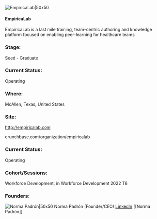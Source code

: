 

![EmpiricaLab|50x50](https://apimg.techstars.com/profiles/1667666754990_737740.png)

#### EmpiricaLab
EmpiricaLab is a last mile training, team-centric authoring  and knowledge platform focused on enabling peer-learning for healthcare teams

### Stage: 
Seed - Graduate 

### Current Status: 
Operating

### Where:
McAllen, Texas, United States

### Site:
http://empiricalab.com



crunchbase.com/organization/empiricalab

### Current Status: 
Operating

### Cohort/Sessions: 
Workforce Development, in Workforce Development 2022 T6

### Founders: 

![Norma Padrón|50x50]() Norma Padrón (Founder/CEO) [LinkedIn](https://linkedin.com/in/normapadron) [[Norma Padrón]]


